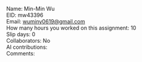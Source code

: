 Name: Min-Min Wu <br>
EID: mw43396 <br>
Email: wuminy0619@gmail.com <br>
How many hours you worked on this assignment: 10 <br>
Slip days: 0 <br>
Collaborators: No <br>
AI contributions: <br>
Comments:<br>
